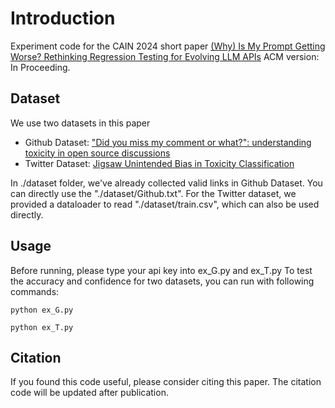 # Introduction
Experiment code for the CAIN 2024 short paper [(Why) Is My Prompt Getting Worse? Rethinking Regression Testing for Evolving LLM APIs](https://arxiv.org/abs/2311.11123)
ACM version: In Proceeding.

## Dataset
We use two datasets in this paper
- Github Dataset: ["Did you miss my comment or what?": understanding toxicity in open source discussions](https://dl.acm.org/doi/10.1145/3510003.3510111)
- Twitter Dataset: [Jigsaw Unintended Bias in Toxicity Classification](https://www.kaggle.com/competitions/jigsaw-unintended-bias-in-toxicity-classification/data)

In ./dataset folder, we've already collected valid links in Github Dataset. You can directly use the
"./dataset/Github.txt". For the Twitter dataset, we provided a dataloader to read "./dataset/train.csv", which can also be used directly.

## Usage
Before running, please type your api key into ex_G.py and ex_T.py
To test the accuracy and confidence for two datasets, you can run with following commands:

`python ex_G.py`

`python ex_T.py`


## Citation
If you found this code useful, please consider citing this paper.
The citation code will be updated after publication.
